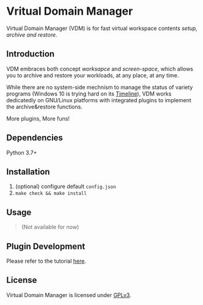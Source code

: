 # Vritual Domain Manager

Virtual Domain Manager (VDM) is for fast virtual workspace contents *setup, archive and restore*.

## Introduction

VDM embraces both concept *worksapce* and *screen-space*, which allows you to archive and restore your workloads, at any place, at any time.

While there are no system-side mechnism to manage the status of variety programs (Windows 10 is trying hard on its [Timeline](https://support.microsoft.com/en-us/help/4230676/windows-10-get-help-with-timeline)), VDM works dedicatedly on GNU/Linux platforms with integrated plugins to implement the archive&restore functions.

More plugins, More funs!

## Dependencies

Python 3.7+

## Installation

1. (optional) configure default `config.json`
2. `make check && make install`

## Usage

> (Not available for now)

## Plugin Development

Please refer to the tutorial [here](plugins/template/README.md).

## License

Virtual Domain Manager is licensed under [GPLv3](LICENSE).
